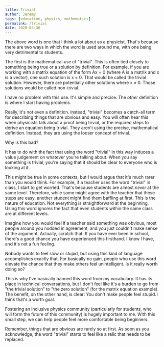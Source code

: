 ```yaml
---
title: Trivial
author: Jeremy
tags: [education, physics, mathematics]
permalink: /trivial
date: 2020-03-30
---
```


The above word is one that I think a lot about as a physicist. That's because there are two ways in which the word is used around me, with one being very detrimental to students.

The first is the mathematical use of "trivial". This is often tied closely to something being true or a solution by definition. For example, if you are working with a matrix equation of the form Ax = 0 (where A is a matrix and x is a vector), one such solution is x = 0. That would be called the trivial solution. However, there are potentially other solutions where x &ne; 0. Those solutions would be called non-trivial.

I have no problem with this use. It's simple and precise. The *other* definition is where I start having problems.

Really, it's not even a definition. Instead, "trivial" becomes a catch-all term for describing things that are obvious and easy. You will often hear this when physicists talk about a proof being trivial, or the required steps to derive an equation being trivial. They aren't using the precise, mathematical definition. Instead, they are using the looser concept of trivial.

Why is this bad?

It has to do with the fact that using the word "trivial" in this way induces a value judgement on whatever you're talking about. When you say something is trivial, you're saying that it should be clear to everyone who is looking at it.

This might be true in some contexts, but I would argue that it's much rarer than you would think. For example, if a teacher uses the word "trivial" in class, I start to get worried. That's because students are almost *never* at the same level. Therefore, while some might agree with the teacher that these steps are easy, another student might find them baffling at first. This is the nature of education. Not everything is straightforward at the beginning. Using this word ignores the fact that even students within the same class are at different levels.

Imagine how you would feel if a teacher said something was obvious, most people around you nodded in agreement, and you just couldn't make sense of the argument. Actually, scratch that. If you have ever been in school, there's a good chance you have experienced this firsthand. I know I have, and it's not a fun feeling.

Nobody wants to feel slow or stupid, but using this kind of language accomplishes exactly that. For basically no gain, people who use this word elevate the chance that they make others feel unintelligent. Is it really worth doing so?

This is why I've basically banned this word from my vocabulary. It has its place in technical conversations, but I don't feel like it's a burden to go from "the trivial solution" to "the zero solution" (for the matrix equation example). The benefit, on the other hand, is clear: You don't make people feel stupid. I think that's a worth goal.

Fostering an inclusive physics community (particularly for students, who will form the future of this community) is hugely important to me. With this small step, we can help people feel more comfortable being beginners.

Remember, things that are obvious are rarely so at first. As soon as you acknowledge, the word "trivial" starts to feel like a relic that needs to be replaced.